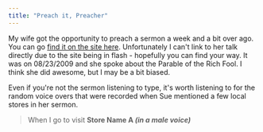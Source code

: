 ```yaml
---
title: "Preach it, Preacher"
---
```

<p>My wife got the opportunity to preach a sermon a week and a bit over ago.  You can go <a href="http://www.forestgrovecc.com/sermons.html">find it on the site here</a>.  Unfortunately I can't link to her talk directly due to the site being in flash - hopefully you can find your way.  It was on 08/23/2009 and she spoke about the Parable of the Rich Fool.  I think she did awesome, but I may be a bit biased.</p>
<p>Even if you're not the sermon listening to type, it's worth listening to for the random voice overs that were recorded when Sue mentioned a few local stores in her sermon.</p>
<blockquote><p>When I go to visit <strong>Store Name A <em>(in a male voice)</em></strong></p></blockquote>
